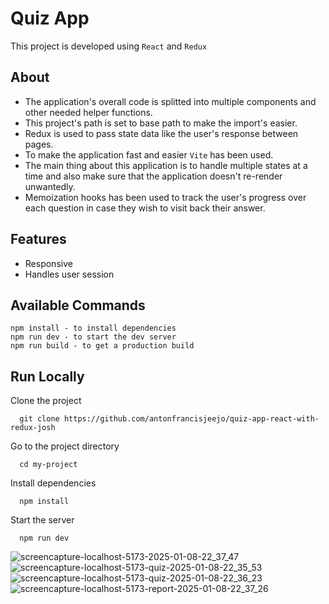 # Quiz App

This project is developed using
`React` and `Redux`

## About

- The application's overall code is splitted into multiple components and other needed helper functions.
- This project's path is set to base path to make the import's easier.
- Redux is used to pass state data like the user's response between pages.
- To make the application fast and easier `Vite` has been used.
- The main thing about this application is to handle multiple states at a time and also make sure that the application doesn't re-render unwantedly.
- Memoization hooks has been used to track the user's progress over each question in case they wish to visit back their answer.

## Features

- Responsive
- Handles user session

## Available Commands

```
npm install - to install dependencies
npm run dev - to start the dev server
npm run build - to get a production build
```

## Run Locally

Clone the project

```
  git clone https://github.com/antonfrancisjeejo/quiz-app-react-with-redux-josh
```

Go to the project directory

```
  cd my-project
```

Install dependencies

```
  npm install
```

Start the server

```
  npm run dev
```

![screencapture-localhost-5173-2025-01-08-22_37_47](https://github.com/user-attachments/assets/46f47ec0-d647-49f4-90a1-0f9b03b39749)
![screencapture-localhost-5173-quiz-2025-01-08-22_35_53](https://github.com/user-attachments/assets/b4a80861-fbb6-4528-8760-9975dfabb97d)
![screencapture-localhost-5173-quiz-2025-01-08-22_36_23](https://github.com/user-attachments/assets/1b978bcf-d528-4c2a-96da-bb1ce543c9c1)
![screencapture-localhost-5173-report-2025-01-08-22_37_26](https://github.com/user-attachments/assets/675841bd-4c6d-4d9f-aabe-6daa93c7ad65)



